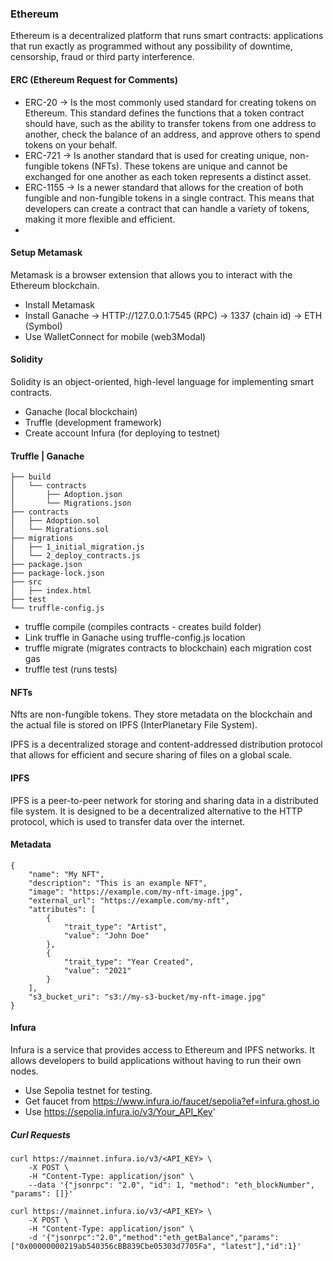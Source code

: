 ### Ethereum

Ethereum is a decentralized platform that runs smart contracts: applications that run exactly as programmed without any possibility of downtime, censorship, fraud or third party interference.

#### ERC (Ethereum Request for Comments)

- ERC-20 -> Is the most commonly used standard for creating tokens on Ethereum. This standard defines the functions that a token contract should have, such as the ability to transfer tokens from one address to another, check the balance of an address, and approve others to spend tokens on your behalf.
- ERC-721 -> Is another standard that is used for creating unique, non-fungible tokens (NFTs). These tokens are unique and cannot be exchanged for one another as each token represents a distinct asset.
- ERC-1155 -> Is a newer standard that allows for the creation of both fungible and non-fungible tokens in a single contract. This means that developers can create a contract that can handle a variety of tokens, making it more flexible and efficient.
- 
#### Setup Metamask

Metamask is a browser extension that allows you to interact with the Ethereum blockchain.

- Install Metamask
- Install Ganache -> HTTP://127.0.0.1:7545 (RPC) -> 1337 (chain id) -> ETH (Symbol)
- Use WalletConnect for mobile (web3Modal)

#### Solidity

Solidity is an object-oriented, high-level language for implementing smart contracts.

- Ganache (local blockchain)
- Truffle (development framework)
- Create account Infura (for deploying to testnet)

#### Truffle | Ganache

```
├── build
│   └── contracts
│       ├── Adoption.json
│       └── Migrations.json
├── contracts
│   ├── Adoption.sol
│   └── Migrations.sol
├── migrations
│   ├── 1_initial_migration.js
│   └── 2_deploy_contracts.js
├── package.json
├── package-lock.json
├── src
│   ├── index.html
├── test
└── truffle-config.js
```

- truffle compile (compiles contracts - creates build folder)
- Link truffle in Ganache using truffle-config.js location
- truffle migrate (migrates contracts to blockchain) each migration cost gas
- truffle test (runs tests)

#### NFTs

Nfts are non-fungible tokens. They store metadata on the blockchain and the actual file is stored on IPFS (InterPlanetary File System).

IPFS is a decentralized storage and content-addressed distribution protocol that allows for efficient and secure sharing of files on a global scale.


#### IPFS

IPFS is a peer-to-peer network for storing and sharing data in a distributed file system. It is designed to be a decentralized alternative to the HTTP protocol, which is used to transfer data over the internet.

#### Metadata
```
{
    "name": "My NFT",
    "description": "This is an example NFT",
    "image": "https://example.com/my-nft-image.jpg",
    "external_url": "https://example.com/my-nft",
    "attributes": [
        {
            "trait_type": "Artist",
            "value": "John Doe"
        },
        {
            "trait_type": "Year Created",
            "value": "2021"
        }
    ],
    "s3_bucket_uri": "s3://my-s3-bucket/my-nft-image.jpg"
}
```

#### Infura

Infura is a service that provides access to Ethereum and IPFS networks. It allows developers to build applications without having to run their own nodes.

- Use Sepolia testnet for testing.
- Get faucet from https://www.infura.io/faucet/sepolia?ef=infura.ghost.io
- Use https://sepolia.infura.io/v3/Your_API_Key'

##### Curl Requests

```
curl https://mainnet.infura.io/v3/<API_KEY> \
    -X POST \
    -H "Content-Type: application/json" \
    --data '{"jsonrpc": "2.0", "id": 1, "method": "eth_blockNumber", "params": []}'
```

```
curl https://mainnet.infura.io/v3/<API_KEY> \
    -X POST \
    -H "Content-Type: application/json" \
    -d '{"jsonrpc":"2.0","method":"eth_getBalance","params": ["0x00000000219ab540356cBB839Cbe05303d7705Fa", "latest"],"id":1}'
```
